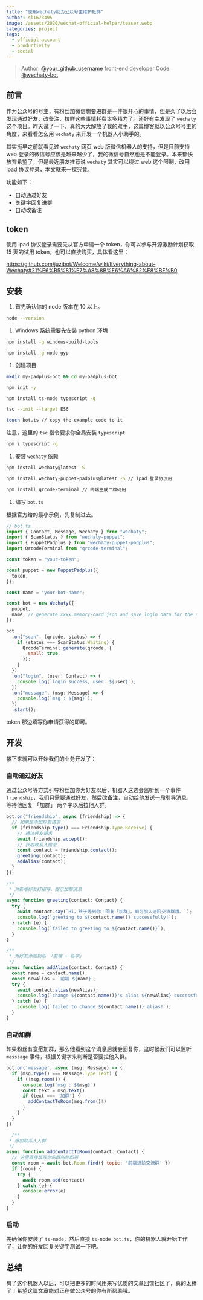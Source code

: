 ```yaml
---
title: "使用wechaty助力公众号主维护社群"
author: sl1673495
image: /assets/2020/wechat-official-helper/teaser.webp
categories: project
tags:
  - official-account
  - productivity
  - social
---
```


> Author: [@your_github_username](https://github.com/sl1673495) front-end developer
> Code: [@wechaty-bot](https://github.com/sl1673495/wechaty-bot)

## 前言

作为公众号的号主，有粉丝加微信想要进群是一件很开心的事情，但是久了以后会发现通过好友、改备注、拉群这些事情耗费太多精力了。还好有幸发现了 `wechaty` 这个项目。昨天试了一下，真的大大解放了我的双手，这篇博客就以公众号号主的角度，来看看怎么用 `wechaty` 来开发一个机器人小助手的。

其实挺早之前就看见过 `wechaty` 网页 web 版微信机器人的支持，但是目前支持 web 登录的微信号应该是越来越少了，我的微信号自然也是不能登录。本来都快放弃希望了，但是最近朋友推荐说 `wechaty` 其实可以绕过 web 这个限制，改用 ipad 协议登录，本文就来一探究竟。

功能如下：

- 自动通过好友
- 关键字回复进群
- 自动改备注

## token

使用 ipad 协议登录需要先从官方申请一个 token，你可以参与开源激励计划获取 15 天的试用 token，也可以直接购买，具体看这里：

<https://github.com/juzibot/Welcome/wiki/Everything-about-Wechaty#21%E6%B5%81%E7%A8%8B%E6%A6%82%E8%BF%B0>

## 安装

1. 首先确认你的 node 版本在 10 以上。

```sh
node --version
```

1. Windows 系统需要先安装 python 环境

```sh
npm install -g windows-build-tools

npm install -g node-gyp
```

1. 创建项目

```sh
mkdir my-padplus-bot && cd my-padplus-bot

npm init -y

npm install ts-node typescript -g

tsc --init --target ES6

touch bot.ts // copy the example code to it
```

注意，这里的 `tsc` 指令要求你全局安装 `typescript`

```sh
npm i typescript -g
```

1. 安装 `wechaty` 依赖

```sh
npm install wechaty@latest -S

npm install wechaty-puppet-padplus@latest -S // ipad 登录协议用

npm install qrcode-terminal // 终端生成二维码用
```

1. 编写 `bot.ts`

根据官方给的最小示例，先复制进去。

```js
// bot.ts
import { Contact, Message, Wechaty } from "wechaty";
import { ScanStatus } from "wechaty-puppet";
import { PuppetPadplus } from "wechaty-puppet-padplus";
import QrcodeTerminal from "qrcode-terminal";

const token = "your-token";

const puppet = new PuppetPadplus({
  token,
});

const name = "your-bot-name";

const bot = new Wechaty({
  puppet,
  name, // generate xxxx.memory-card.json and save login data for the next login
});

bot
  .on("scan", (qrcode, status) => {
    if (status === ScanStatus.Waiting) {
      QrcodeTerminal.generate(qrcode, {
        small: true,
      });
    }
  })
  .on("login", (user: Contact) => {
    console.log(`login success, user: ${user}`);
  })
  .on("message", (msg: Message) => {
    console.log(`msg : ${msg}`);
  })
  .start();
```

token 那边填写你申请获得的即可。

## 开发

接下来就可以开始我们的业务开发了：

### 自动通过好友

通过公众号等方式引导粉丝加你为好友以后，机器人这边会监听到一个事件 `friendship`，我们只需要通过好友，然后改备注，自动给他发送一段引导消息，等待他回复 「加群」 两个字以后拉他入群。

```js
bot.on("friendship", async (friendship) => {
  // 如果是添加好友请求
  if (friendship.type() === Friendship.Type.Receive) {
    // 通过好友请求
    await friendship.accept();
    // 获取联系人信息
    const contact = friendship.contact();
    greeting(contact);
    addAlias(contact);
  }
});

/**
 * 对新增好友打招呼，提示加群消息
 */
async function greeting(contact: Contact) {
  try {
    await contact.say(`Hi，终于等到你！回复「加群」，即可加入进阶交流群哦。`);
    console.log(`greeting to ${contact.name()} successfully!`);
  } catch (e) {
    console.log(`failed to greeting to ${contact.name()}`);
  }
}

/**
 * 为好友添加别名 「前端 + 名字」
 */
async function addAlias(contact: Contact) {
  const name = contact.name();
  const newAlias = `前端 ${name}`;
  try {
    await contact.alias(newAlias);
    console.log(`change ${contact.name()}'s alias ${newAlias} successfully!`);
  } catch (e) {
    console.log(`failed to change ${contact.name()} alias!`);
  }
}
```

### 自动加群

如果粉丝有意愿加群，那么他看到这个消息后就会回复你，这时候我们可以监听 `messsage` 事件，根据关键字来判断是否要拉他入群。

```js
bot.on('message', async (msg: Message) => {
  if (msg.type() === Message.Type.Text) {
    if (!msg.room()) {
      console.log(`msg : ${msg}`)
      const text = msg.text()
      if (text === '加群') {
        addContactToRoom(msg.from()!)
      }
    }
  }
})

  /**
 * 添加联系人入群
 */
async function addContactToRoom(contact: Contact) {
  // 这里直接填写你的群名称即可
  const room = await bot.Room.find({ topic: '前端进阶交流群' })
  if (room) {
    try {
      await room.add(contact)
    } catch (e) {
      console.error(e)
    }
  }
}
```

### 启动

先确保你安装了 `ts-node`，然后直接 `ts-node bot.ts`，你的机器人就开始工作了，让你的好友回复关键字测试一下吧。

## 总结

有了这个机器人以后，可以把更多的时间用来写优质的文章回馈社区了，真的太棒了！希望这篇文章能对正在做公众号的你有所帮助哦。
